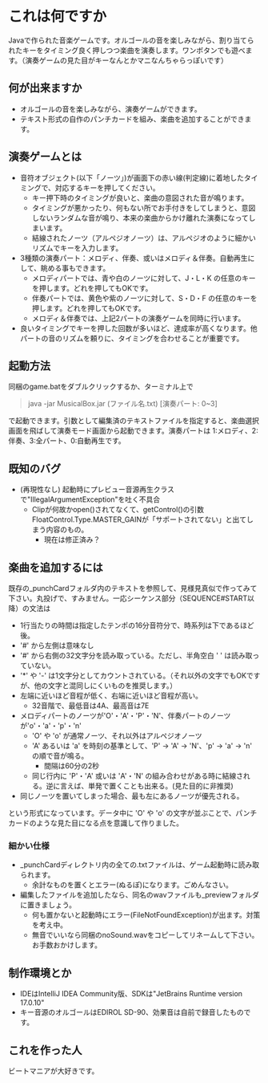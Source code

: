 # これは何ですか
Javaで作られた音楽ゲームです。オルゴールの音を楽しみながら、割り当てられたキーをタイミング良く押しつつ楽曲を演奏します。ワンボタンでも遊べます。（演奏ゲームの見た目がキーなんとかマニなんちゃらっぽいです）

## 何が出来ますか
- オルゴールの音を楽しみながら、演奏ゲームができます。
- テキスト形式の自作のパンチカードを組み、楽曲を追加することができます。

## 演奏ゲームとは
- 音符オブジェクト(以下「ノーツ」)が画面下の赤い線(判定線)に着地したタイミングで、対応するキーを押してください。
  - キー押下時のタイミングが良いと、楽曲の意図された音が鳴ります。
  - タイミングが悪かったり、何もない所でお手付きをしてしまうと、意図しないランダムな音が鳴り、本来の楽曲からかけ離れた演奏になってしまいます。
  - 結線されたノーツ（アルペジオノーツ）は、アルペジオのように細かいリズムでキーを入力します。
- 3種類の演奏パート：メロディ、伴奏、或いはメロディ＆伴奏。自動再生にして、眺める事もできます。
  - メロディパートでは、青や白のノーツに対して、J・L・K の任意のキーを押します。どれを押してもOKです。
  - 伴奏パートでは、黄色や紫のノーツに対して、S・D・F の任意のキーを押します。どれを押してもOKです。
  - メロディ＆伴奏では、上記2パートの演奏ゲームを同時に行います。
- 良いタイミングでキーを押した回数が多いほど、達成率が高くなります。他パートの音のリズムを頼りに、タイミングを合わせることが重要です。

## 起動方法
同梱のgame.batをダブルクリックするか、ターミナル上で

> java -jar MusicalBox.jar (ファイル名.txt) [演奏パート: 0~3]

で起動できます。引数として編集済のテキストファイルを指定すると、楽曲選択画面を飛ばして演奏モード画面から起動できます。演奏パートは 1:メロディ、2:伴奏、3:全パート、0:自動再生です。

## 既知のバグ
- (再現性なし) 起動時にプレビュー音源再生クラスで"IllegalArgumentException"を吐く不具合
  - Clipが何故かopen()されてなくて、getControl()の引数FloatControl.Type.MASTER_GAINが「サポートされてない」と出てしまう内容のもの。
    - 現在は修正済み？

## 楽曲を追加するには
既存の_punchCardフォルダ内のテキストを参照して、見様見真似で作ってみて下さい。丸投げで、すみません。一応シーケンス部分（SEQUENCE#START以降）の文法は
- 1行当たりの時間は指定したテンポの16分音符分で、時系列は下であるほど後。
- '#' から左側は意味なし
- '#' から右側の32文字分を読み取っている。ただし、半角空白 ' ' は読み取っていない。
- '*' や '-' は1文字分としてカウントされている。（それ以外の文字でもOKですが、他の文字と混同しにくいものを推奨します。）
- 左端に近いほど音程が低く、右端に近いほど音程が高い。
  - 32音階で、最低音は4A、最高音は7E
- メロディパートのノーツが'O'・'A'・'P'・'N'、伴奏パートのノーツが'o'・'a'・'p'・'n'
  - 'O' や 'o' が通常ノーツ、それ以外はアルペジオノーツ
  - 'A' あるいは 'a' を時刻の基準として、'P' → 'A' → 'N'、'p' → 'a' → 'n' の順で音が鳴る。
    - 間隔は60分の2秒
  - 同じ行内に 'P'・'A' 或いは 'A'・'N' の組み合わせがある時に結線される。逆に言えば、単発で置くことも出来る。(見た目的に非推奨)
- 同じノーツを置いてしまった場合、最も左にあるノーツが優先される。

という形式になっています。データ中に 'O' や 'o' の文字が並ぶことで、パンチカードのような見た目になる点を意識して作りました。

### 細かい仕様
 - _punchCardディレクトリ内の全ての.txtファイルは、ゲーム起動時に読み取られます。
   - 余計なものを置くとエラー(ぬるぽ)になります。ごめんなさい。
 - 編集したファイルを追加したなら、同名のwavファイルも_previewフォルダに置きましょう。
   - 何も置かないと起動時にエラー(FileNotFoundException)が出ます。対策を考え中。
   - 無音でいいなら同梱のnoSound.wavをコピーしてリネームして下さい。お手数おかけします。

## 制作環境とか
 - IDEはIntelliJ IDEA Community版、SDKは"JetBrains Runtime version 17.0.10"
 - キー音源のオルゴールはEDIROL SD-90、効果音は自前で録音したものです。

## これを作った人
ビートマニアが大好きです。
